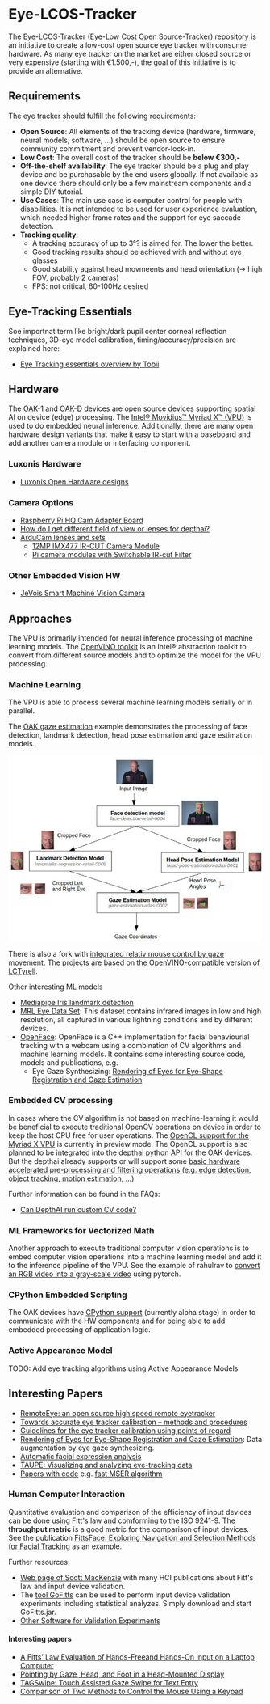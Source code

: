 # Eye-LCOS-Tracker

The Eye-LCOS-Tracker (Eye-Low Cost Open Source-Tracker) repository is an initiative to create a low-cost open source eye tracker with consumer hardware. As many eye tracker on the market are either closed source or very expensive (starting with €1.500,-), the goal of this initiative is to provide an alternative.

## Requirements

The eye tracker should fulfill the following requirements:

* **Open Source**: All elements of the tracking device (hardware, firmware, neural models, software, ...) should be open source to ensure community commitment and prevent vendor-lock-in.
* **Low Cost**: The overall cost of the tracker should be **below €300,-**
* **Off-the-shelf availability**: The eye tracker should be a plug and play device and be purchasable by the end users globally. If not available as one device there should only be a few mainstream components and a simple DIY tutorial.
* **Use Cases**: The main use case is computer control for people with disabilities. It is not intended to be used for user experience evaluation, which needed higher frame rates and the support for eye saccade detection.
* **Tracking quality**: 
    * A tracking accuracy of up to 3°? is aimed for. The lower the better.
    * Good tracking results should be achieved with and without eye glasses
    * Good stability against head movmeents and head orientation (-> high FOV, probably 2 cameras)
    * FPS: not critical, 60-100Hz desired
 

## Eye-Tracking Essentials

Soe importnat term like bright/dark pupil center corneal reflection techniques, 3D-eye model calibration, timing/accuracy/precision are explained here:

* [Eye Tracking essentials overview by Tobii](https://www.tobiipro.com/learn-and-support/learn/eye-tracking-essentials/)

## Hardware

The [OAK-1 and OAK-D](https://shop.luxonis.com/) devices are open source devices supporting spatial AI on device (edge) processing. The [Intel&reg; Movidius&trade; Myriad X&trade; (VPU)](https://www.intel.com/content/www/us/en/design/products-and-solutions/processors-and-chipsets/movidius-myriad-x-vision-processing-unit/technical-library.html?grouping=EMT_Content%20Type&sort=title:asc&filter=rdctopics:internetofthingsiot) is used to do embedded neural inference. Additionally, there are many open hardware design variants that make it easy to start with a baseboard and add another camera module or interfacing component.

### Luxonis Hardware

* [Luxonis Open Hardware designs](https://github.com/luxonis/depthai-hardware)

### Camera Options

* [Raspberry Pi HQ Cam Adapter Board](https://github.com/luxonis/depthai-hardware/tree/master/BW0253_R0M0E0_RPIHQ_ADAPTER)
* [How do I get different field of view or lenses for depthai?](https://docs.luxonis.com/en/latest/pages/faq/#how-do-i-get-different-field-of-view-or-lenses-for-depthai-and-megaai)
* [ArduCam lenses and sets](https://www.arducam.com/docs/lens/lens-products-from-arducam/)
  * [12MP IMX477 IR-CUT Camera Module](https://www.arducam.com/docs/cameras-for-raspberry-pi/native-raspberry-pi-cameras/12mp-imx477-camera-2/)
  * [Pi camera modules with Switchable IR-cut Filter](https://www.arducam.com/docs/cameras-for-raspberry-pi/noir-camera/)

### Other Embedded Vision HW

* [JeVois Smart Machine Vision Camera](http://jevois.org/)

## Approaches

The VPU is primarily intended for neural inference processing of machine learning models. The [OpenVINO toolkit](https://docs.openvinotoolkit.org/latest/index.html) is an Intel&reg; abstraction toolkit to convert from different source models and to optimize the model for the VPU processing.

### Machine Learning

The VPU is able to process several machine learning models serially or in parallel.

The [OAK gaze estimation](https://github.com/luxonis/depthai-experiments/tree/master/gen2-gaze-estimation) example demonstrates the processing of face detection, landmark detection, head pose estimation and gaze estimation models.

![Gaze estimation pipeline using several machine learning models](https://raw.githubusercontent.com/LCTyrell/Gaze_estimation/master/results/graph.jpeg)

There is also a fork with [integrated relativ mouse control by gaze movement](https://github.com/deinhofer/depthai-experiments/tree/madinaustria/gaze-estimation-mouse-controller/gen2-gaze-estimation).
The projects are based on the [OpenVINO-compatible version of LCTyrell](https://github.com/LCTyrell/Gaze_estimation).

Other interesting ML models

* [Mediapipe Iris landmark detection](https://google.github.io/mediapipe/solutions/iris.html)
* [MRL Eye Data Set](http://mrl.cs.vsb.cz/eyedataset): This dataset contains infrared images in low and high resolution, all captured in various lightning conditions and by different devices.
* [OpenFace](https://github.com/TadasBaltrusaitis/OpenFace): OpenFace is a C++ implementation for facial behaviourial tracking with a webcam using a combination of CV algorithms and machine learning models. It contains some interesting source code, models and publications, e.g.
  * Eye Gaze Synthesizing: [Rendering of Eyes for Eye-Shape Registration and Gaze Estimation](https://arxiv.org/pdf/1505.05916.pdf)

### Embedded CV processing

In cases where the CV algorithm is not based on machine-learning it would be beneficial to execute traditional OpenCV operations on device in order to keep the host CPU free for user operations. The [OpenCL support for the Myriad X VPU](https://docs.openvinotoolkit.org/latest/openvino_docs_IE_DG_Extensibility_DG_VPU_Kernel.html) is currently in preview mode. The OpenCL support is also planned to be integrated into the depthai python API for the OAK devices.
But the depthai already supports or will support some [basic hardware accelerated pre-processing and filtering operations (e.g. edge detection, object tracking, motion estimation, ...)](https://docs.luxonis.com/en/latest/pages/faq/#what-hardware-accelerated-capabilities-exist-in-depthai-and-or-megaai)

Further information can be found in the FAQs:
  * [Can DepthAI run custom CV code?](https://docs.luxonis.com/en/latest/pages/faq/#can-depthai-run-custom-cv-code-say-cv-code-from-pytorch)

### ML Frameworks for Vectorized Math

Another approach to execute traditional computer vision operations is to embed computer vision operations into a machine learning model and add it to the inference pipeline of the VPU. See the example of rahulrav to [convert an RGB video into a gray-scale video](https://rahulrav.com/blog/depthai_camera.html) using pytorch.

### CPython Embedded Scripting

The OAK devices have [CPython support](https://docs.luxonis.com/en/latest/pages/faq/#use-case-3-using-depthai-as-the-only-processor-on-a-device) (currently alpha stage) in order to communicate with the HW components and for being able to add embedded processing of application logic.

### Active Appearance Model

TODO: Add eye tracking algorithms using Active Appearance Models

## Interesting Papers

* [RemoteEye: an open source high speed remote eyetracker](https://www.hci.uni-tuebingen.de/assets/pdf/publications/hospBRM2020RemoteEye.pdf)
* [Towards accurate eye tracker calibration – methods and procedures](https://www.researchgate.net/publication/275541615_Towards_Accurate_Eye_Tracker_Calibration_-_Methods_and_Procedures)
* [Guidelines for the eye tracker calibration using points of regard](https://www.researchgate.net/publication/262932778_Guidelines_for_eye_tracker_calibration_using_points_of_regard)
* [Rendering of Eyes for Eye-Shape Registration and Gaze Estimation](https://arxiv.org/pdf/1505.05916.pdf): Data augmentation by eye gaze synthesizing.
* [Automatic facial expression analysis](publications/Automatic_facial_expression_analysis.pdf)
* [TAUPE: Visualizing and analyzing eye-tracking data](https://www.researchgate.net/publication/259118316_TAUPE_Visualizing_and_analyzing_eye-tracking_data)
* [Papers with code](https://paperswithcode.com/methods) e.g. [fast MSER algorithm](https://paperswithcode.com/paper/fast-mser)

### Human Computer Interaction

Quantitative evaluation and comparison of the efficiency of input devices can be done using Fitt's law and comforming to the ISO 9241-9. The **throughput metric** is a good metric for the comparison of input devices. See the publication [FittsFace: Exploring Navigation and Selection Methods for Facial Tracking](http://www.yorku.ca/mack/hcii2017.html) as an example.

Further resources:
* [Web page of Scott MacKenzie](http://www.yorku.ca/mack/) with many HCI publications about Fitt's law and input device validation.
* The [tool GoFitts](http://www.yorku.ca/mack/FittsLawSoftware/) can be used to perform input device validation experiments including statistical analyzes. Simply download and start GoFitts.jar.
* [Other Software for Validation Experiments](http://www.yorku.ca/mack/ExperimentSoftware/)

#### Interesting papers

* [A Fitts’ Law Evaluation of Hands-Freeand Hands-On Input on a Laptop Computer](http://www.yorku.ca/mack/hcii2019.pdf)
* [Pointing by Gaze, Head, and Foot in a Head-Mounted Display](http://www.yorku.ca/mack/etra2019a.pdf)
* [TAGSwipe: Touch Assisted Gaze Swipe for Text Entry](http://www.yorku.ca/mack/chi2020a.html)
* [Comparison of Two Methods to Control the Mouse Using a Keypad](http://www.yorku.ca/mack/icchp2016b.pdf)

